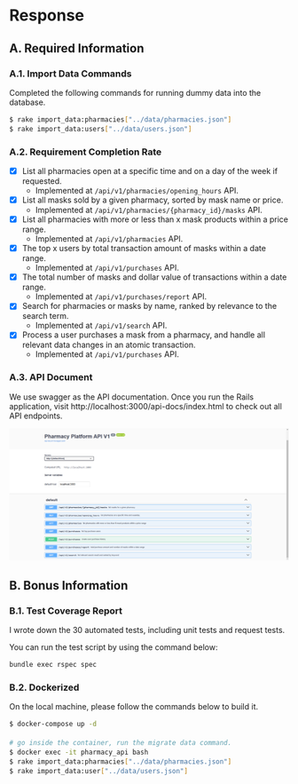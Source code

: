 # Response

## A. Required Information
### A.1. Import Data Commands

Completed the following commands for running dummy data into the database.

```bash
$ rake import_data:pharmacies["../data/pharmacies.json"]
$ rake import_data:users["../data/users.json"]
```

### A.2. Requirement Completion Rate
- [x] List all pharmacies open at a specific time and on a day of the week if requested.
  - Implemented at `/api/v1/pharmacies/opening_hours` API.
- [x] List all masks sold by a given pharmacy, sorted by mask name or price.
  - Implemented at `/api/v1/pharmacies/{pharmacy_id}/masks` API.
- [x] List all pharmacies with more or less than x mask products within a price range.
  - Implemented at `/api/v1/pharmacies` API.
- [x] The top x users by total transaction amount of masks within a date range.
  - Implemented at `/api/v1/purchases` API.
- [x] The total number of masks and dollar value of transactions within a date range.
  - Implemented at `/api/v1/purchases/report` API.
- [x] Search for pharmacies or masks by name, ranked by relevance to the search term.
  - Implemented at `/api/v1/search` API.
- [x] Process a user purchases a mask from a pharmacy, and handle all relevant data changes in an atomic transaction.
  - Implemented at `/api/v1/purchases` API.

### A.3. API Document

We use swagger as the API documentation. Once you run the Rails application, visit http://localhost:3000/api-docs/index.html to check out all API endpoints.

![Pharmacy API Doc](pharmacy_platform_api_doc.png)

## B. Bonus Information

### B.1. Test Coverage Report

I wrote down the 30 automated tests, including unit tests and request tests.

You can run the test script by using the command below:

```bash
bundle exec rspec spec
```

### B.2. Dockerized
On the local machine, please follow the commands below to build it.

```bash
$ docker-compose up -d

# go inside the container, run the migrate data command.
$ docker exec -it pharmacy_api bash
$ rake import_data:pharmacies["../data/pharmacies.json"]
$ rake import_data:user["../data/users.json"]
```

